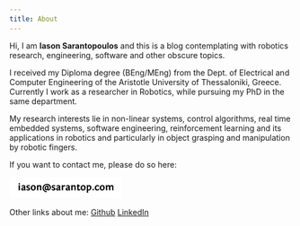 ```yaml
---
title: About
---
```


Hi, I am **Iason Sarantopoulos** and this is a blog contemplating with robotics
research, engineering, software and other obscure topics.

I received my Diploma degree (BEng/MEng) from the Dept. of Electrical and
Computer Engineering of the Aristotle University of Thessaloniki, Greece.
Currently I work as a researcher in Robotics, while pursuing my PhD in the same
department.

My research interests lie in non-linear systems, control algorithms, real time
embedded systems, software engineering, reinforcement learning and its
applications in robotics and particularly in object grasping and manipulation
by robotic fingers.

If you want to contact me, please do so here:

[![Email](assets/email.png)](mailto:iason@sarantop.com)

Other links about me:
[Github](http://github.com/isaran)
[LinkedIn](https://www.linkedin.com/in/iasons)
